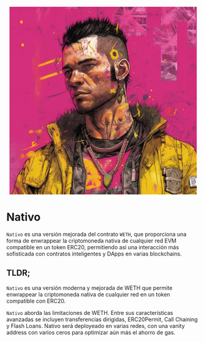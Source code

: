 <p align="center">
  <a href="#nativo">
    <img src="./art/cover.png" alt="readme cover"/>
  </a>
</p>

# Nativo

`Nativo` es una versión mejorada del contrato `WETH`, que proporciona una forma de enwrappear la criptomoneda nativa de cualquier red EVM compatible en un token ERC20, permitiendo así una interacción más sofisticada con contratos inteligentes y DApps en varias blockchains.


## TLDR;

`Nativo` es una versión moderna y mejorada de WETH que permite enwrappear la criptomoneda nativa de cualquier red en un token compatible con ERC20.

`Nativo` aborda las limitaciones de WETH. Entre sus características avanzadas se incluyen transferencias dirigidas, ERC20Permit, Call Chaining y Flash Loans. Nativo será deployeado en varias redes, con una vanity address con varios ceros para optimizar aún más el ahorro de gas.